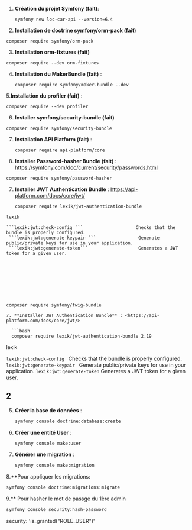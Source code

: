 1. **Création du projet Symfony (fait)**:
   ```
   symfony new loc-car-api --version=6.4
   ```
2. **Installation de doctrine symfony/orm-pack (fait)**

```
composer require symfony/orm-pack
```

3. **Installation orm-fixtures (fait)**

```
composer require --dev orm-fixtures
```

4. **Installation du  MakerBundle (fait)** :
   ```
   composer require symfony/maker-bundle --dev
   ```
5.**Installation du  profiler (fait)** :
```
composer require --dev profiler
```

6. **Installer symfony/security-bundle (fait)**

```
composer require symfony/security-bundle
```

7. **Installation API Platform (fait)** :
   ```
   composer require api-platform/core
   ```

8. **Installer Password-hasher Bundle (fait)** : <https://symfony.com/doc/current/security/passwords.html>

```
composer require symfony/password-hasher
```

7. **Installer JWT Authentication Bundle** : <https://api-platform.com/docs/core/jwt/>

   ```bash
   composer require lexik/jwt-authentication-bundle

 ```
 lexik
  
 ```lexik:jwt:check-config ```                    Checks that the bundle is properly configured.  
  ```lexik:jwt:generate-keypair ```                Generate public/private keys for use in your application.
  ```lexik:jwt:generate-token```                   Generates a JWT token for a given user.









composer require symfony/twig-bundle

7. **Installer JWT Authentication Bundle** : <https://api-platform.com/docs/core/jwt/>

   ```bash
   composer require lexik/jwt-authentication-bundle 2.19

 ```
 lexik
  
 ```lexik:jwt:check-config ```                    Checks that the bundle is properly configured.  
  ```lexik:jwt:generate-keypair ```                Generate public/private keys for use in your application.
  ```lexik:jwt:generate-token```                   Generates a JWT token for a given user.





## 2
5. **Créer la base de données** :
   ```bash
   symfony console doctrine:database:create
   ```

6. **Créer une entité User** :

   ```bash
   symfony console make:user
   ```

7. **Générer une migration** :

   ```bash
   symfony console make:migration
   ```

8.**Pour appliquer les migrations:

```bash
symfony console doctrine:migrations:migrate
```

9.** Pour hasher le mot de passge du 1ère admin

```bash
symfony console security:hash-password 
```

security: 'is_granted("ROLE_USER")'
